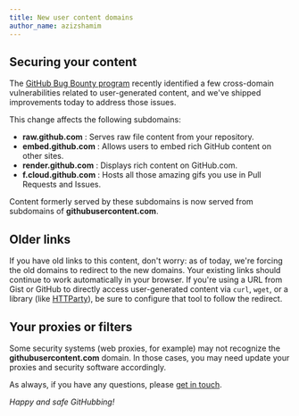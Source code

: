 ```yaml
---
title: New user content domains
author_name: azizshamim
---
```


## Securing your content

The [GitHub Bug Bounty program](https://bounty.github.com) recently identified a few cross-domain vulnerabilities related to user-generated content, and we've shipped improvements today to address those issues.



This change affects the following subdomains:

* **raw.github.com** : Serves raw file content from your repository.
* **embed.github.com** : Allows users to embed rich GitHub content on other sites.
* **render.github.com** : Displays rich content on GitHub.com.
* **f.cloud.github.com** : Hosts all those amazing gifs you use in Pull Requests and Issues.

Content formerly served by these subdomains is now served from subdomains of **githubusercontent.com**.

## Older links

If you have old links to this content, don't worry: as of today, we're forcing the old domains to redirect to the new domains. Your existing links should continue to work automatically in your browser. If you're using a URL from Gist or GitHub to directly access user-generated content via `curl`, `wget`, or a library (like [HTTParty](https://github.com/jnunemaker/httparty)), be sure to configure that tool to follow the redirect.

## Your proxies or filters

Some security systems (web proxies, for example) may not recognize the **githubusercontent.com** domain. In those cases, you may need update your proxies and security software accordingly.

As always, if you have any questions, please [get in touch][contact].

*Happy and safe GitHubbing!*

[contact]: https://github.com/contact?form[subject]=Changes+to+user+content+domains

